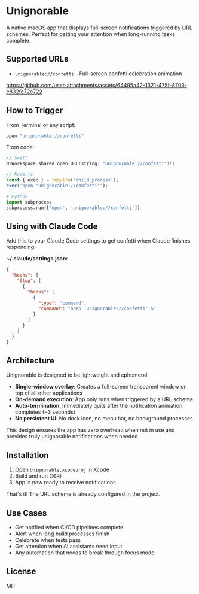 # Unignorable

A native macOS app that displays full-screen notifications triggered by URL schemes. Perfect for getting your attention when long-running tasks complete.

## Supported URLs

- `unignorable://confetti` - Full-screen confetti celebration animation  

https://github.com/user-attachments/assets/64495a42-1321-475f-8703-e832fc72e722

## How to Trigger

From Terminal or any script:

```bash
open "unignorable://confetti"
```

From code:

```swift
// Swift
NSWorkspace.shared.open(URL(string: "unignorable://confetti")!)
```

```javascript
// Node.js
const { exec } = require('child_process');
exec('open "unignorable://confetti"');
```

```python
# Python
import subprocess
subprocess.run(['open', 'unignorable://confetti'])
```

## Using with Claude Code

Add this to your Claude Code settings to get confetti when Claude finishes responding:

**~/.claude/settings.json:**
```json
{
  "hooks": {
    "Stop": [
      {
        "hooks": [
          {
            "type": "command",
            "command": "open 'unignorable://confetti' &"
          }
        ]
      }
    ]
  }
}
```

## Architecture

Unignorable is designed to be lightweight and ephemeral:

- **Single-window overlay**: Creates a full-screen transparent window on top of all other applications
- **On-demand execution**: App only runs when triggered by a URL scheme
- **Auto-termination**: Immediately quits after the notification animation completes (~3 seconds)
- **No persistent UI**: No dock icon, no menu bar, no background processes

This design ensures the app has zero overhead when not in use and provides truly unignorable notifications when needed.

## Installation

1. Open `Unignorable.xcodeproj` in Xcode
2. Build and run (⌘R)
3. App is now ready to receive notifications

That's it! The URL scheme is already configured in the project.

## Use Cases

- Get notified when CI/CD pipelines complete
- Alert when long build processes finish
- Celebrate when tests pass
- Get attention when AI assistants need input
- Any automation that needs to break through focus mode

## License

MIT
